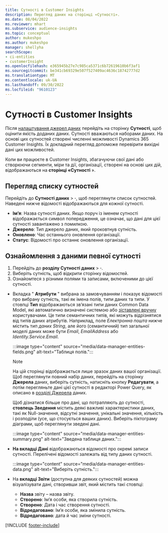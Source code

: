 ```yaml
---
title: Сутності в Customer Insights
description: Перегляд даних на сторінці «Сутності».
ms.date: 08/04/2022
ms.reviewer: mhart
ms.subservice: audience-insights
ms.topic: conceptual
author: mukeshpo
ms.author: mukeshpo
manager: shellyha
searchScope:
- ci-entities
- customerInsight
ms.openlocfilehash: e365945b27e7c985ca5371c6b72619610b6f3af1
ms.sourcegitcommit: be341cb69329e507f527409ac4636c18742777d2
ms.translationtype: MT
ms.contentlocale: uk-UA
ms.lasthandoff: 09/30/2022
ms.locfileid: "9610123"
---
```

# <a name="entities-in-customer-insights"></a>Сутності в Customer Insights

Після [налаштування джерел даних](data-sources.md) перейдіть на сторінку **Сутності**, щоб оцінити якість доданих даних. Сутності вважаються наборами даних. На основі цих сутностей створені численні можливості Dynamics 365 Customer Insights. Їх докладний перегляд допоможе перевірити вихідні дані цих можливостей.

Коли ви працюєте в Customer Insights, збагачуючи свої дані або створюючи сегменти, міри та дії, організації, створені на основі цих дій, відображаються на **сторінці «Сутності** ».

## <a name="view-a-list-of-entities"></a>Перегляд списку сутностей

Перейдіть до **Сутності даних** > **·**, щоб переглянути список сутностей. Наведені нижче відомості відображаються для кожної сутності.

- **Ім’я**: Назва сутності даних. Якщо поруч із іменем сутності відображається символ попередження, це означає, що дані для цієї сутності завантажено з помилкою.
- **Джерело**: Тип джерело даних, який проковтнув сутність.
- **Оновлено**: Час останнього оновлення організації.
- **Статус**: Відомості про останнє оновлення організації.

## <a name="explore-a-specific-entitys-data"></a>Ознайомлення з даними певної сутності

1. Перейдіть до **розділу Сутності даних** > **·**.
1. Виберіть сутність, щоб відкрити сторінку відомостей.  
1. Ознайомтеся з різними полями та записами, включеними до цієї сутності.

- Вкладка " **Атрибути** " вибрана за замовчуванням і показує відомості про вибрану сутність, такі як імена полів, типи даних та типи. У стовпці **Тип** відображаються зв’язані типи даних Common Data Model, які автоматично визначені системою або [зіставлені вручну](map-entities.md) користувачами. Це типи семантичних типів, які можуть відрізнятися від типів даних атрибутів. Наприклад, поле *Електронна пошта* нижче містить тип *даних String*, але його (семантичний) тип загальної моделі даних може бути *Email*, *EmailAddress* або *Identity.Service.Email*.

   :::image type="content" source="media/data-manager-entities-fields.png" alt-text="Таблиця полів.":::

   > [!NOTE]
   > На цій сторінці відображається лише зразок даних вашої організації. Щоб переглянути повний набір даних, перейдіть на сторінку **Джерела** даних, виберіть сутність, натисніть кнопку **Редагувати**, а потім перегляньте дані цієї сутності в редакторі Power Query, як описано в [розділі Джерела](data-sources.md) даних.

   Щоб дізнатися більше про дані, що потрапляють до сутності, **стовпець Зведення** містить деякі важливі характеристики даних, такі як Null-значення, відсутні значення, унікальні значення, кількість і розподіли (усе, що стосується ваших даних). Виберіть піктограму діаграми, щоб переглянути зведені дані.

   :::image type="content" source="media/data-manager-entities-summary.png" alt-text="Зведена таблиця даних.":::

- **На вкладці Дані** відображаються відомості про окремі записи сутності. Перелічені відомості залежать від типу даних сутності.

   :::image type="content" source="media/data-manager-entities-data.png" alt-text="Виберіть сутність.":::

- На **вкладці Звіти** (доступна для деяких сутностей) можна візуалізувати дані, створивши звіт, який містить такі стовпці:

  - **Назва** звіту – назва звіту.
  - **Створено**: Ім’я особи, яка створила сутність.
  - **Створено**: Дата і час створення сутності.
  - **Відредаговано**: Ім’я особи, яка змінила сутність.
  - **Відредаговано**: дата й час зміни сутності.

[!INCLUDE [footer-include](includes/footer-banner.md)]
